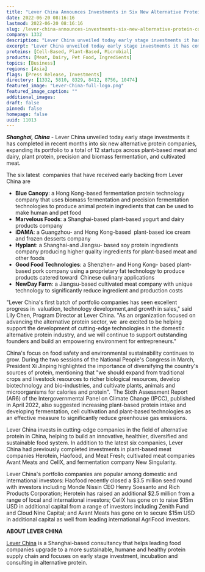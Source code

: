 ```yaml
---
title: "Lever China Announces Investments in Six New Alternative Protein Companies"
date: 2022-06-20 08:16:16
lastmod: 2022-06-20 08:16:16
slug: /lever-china-announces-investments-six-new-alternative-protein-companies
company: 1332
description: "Lever China unveiled today early stage investments it has completed in recent months into six new alternative protein companies, expanding its portfolio to a total of 12 startups across plant-based meat and dairy, plant protein, precision and biomass fermentation, and cultivated meat."
excerpt: "Lever China unveiled today early stage investments it has completed in recent months into six new alternative protein companies, expanding its portfolio to a total of 12 startups across plant-based meat and dairy, plant protein, precision and biomass fermentation, and cultivated meat."
proteins: [Cell-Based, Plant-Based, Microbial]
products: [Meat, Dairy, Pet Food, Ingredients]
topics: [Business]
regions: [Asia]
flags: [Press Release, Investments]
directory: [1332, 5810, 8329, 8412, 8756, 10474]
featured_image: "Lever-China-full-logo.png"
featured_image_caption: ""
additional_images:
draft: false
pinned: false
homepage: false
uuid: 11013
---
```

***Shanghai, China*** - Lever China unveiled today early stage
investments it has completed in recent months into six new alternative
protein companies, expanding its portfolio to a total of 12 startups
across plant-based meat and dairy, plant protein, precision and biomass
fermentation, and cultivated meat.

The six latest  companies that have received early backing from Lever
China are

-   **Blue Canopy**: a Hong Kong-based fermentation protein technology
    company that uses biomass fermentation and precision fermentation
    technologies to produce animal protein ingredients that can be used
    to make human and pet food
-   **Marvelous Foods**: a Shanghai-based plant-based yogurt and dairy
    products company
-   **iDAMA**: a Guangzhou- and Hong Kong-based  plant-based ice cream
    and frozen desserts company
-   **Hyplant**: a Shanghai-and Jiangsu- based soy protein ingredients
    company producing higher quality ingredients for plant-based meat
    and other foods 
-   **Good Food Technologies**: a Shenzhen- and Hong Kong- based
    plant-based pork company using a proprietary fat technology to
    produce products catered toward  Chinese culinary applications
-   **NewDay Farm**: a Jiangsu-based cultivated meat company with unique
    technology to significantly reduce ingredient and production costs 

"Lever China's first batch of portfolio companies has seen excellent
progress in  valuation, technology development,and growth in sales,"
said Lily Chen, Program Director at Lever China. "As an organization
focused on advancing the alternative protein sector, we  are excited to
be helping support the development of cutting-edge technologies in the
domestic alternative protein industry, and we will continue to support
outstanding founders and build an empowering environment for
entrepreneurs."

China's focus on food safety and environmental sustainability continues
to grow. During the two sessions of the National People\'s Congress in
March, President Xi Jinping highlighted the importance of diversifying
the country\'s sources of protein, mentioning that "we should expand
from traditional crops and livestock resources to richer biological
resources, develop biotechnology and bio-industries, and cultivate
plants, animals and microorganisms for calories and protein".  The Sixth
Assessment Report (AR6) of the Intergovernmental Panel on Climate Change
(IPCC), published in April 2022, also suggested increasing plant-based
protein intake and developing fermentation, cell cultivation and
plant-based technologies as an effective measure to significantly reduce
greenhouse gas emissions.

Lever China invests in cutting-edge companies in the field of
alternative protein in China, helping to build an innovative, healthier,
diversified and sustainable food system. In addition to the latest six
companies, Lever China had previously completed investments in
plant-based meat companies Herotein, Haofood, and Meat Fresh; cultivated
meat companies Avant Meats and CellX, and fermentation company New
Singularity. 

Lever China's portfolio companies are popular among domestic and
international investors: Haofood recently closed a \$3.5 million seed
round with investors including Monde Nissin CEO Henry Soesanto and Rich
Products Corporation; Herotein has raised an additional \$2.5 million
from a range of local and international investors; CellX has gone on to
raise \$15m USD in additional capital from a range of investors
including Zenith Fund and Cloud Nine Capital; and Avant Meats has gone
on to secure \$15m USD in additional capital as well from leading
international AgriFood investors. 

**ABOUT LEVER CHINA**

[Lever China](http://leverchina.com/) is a Shanghai-based consultancy
that helps leading food companies upgrade to a more sustainable, humane
and healthy protein supply chain and focuses on early stage investment,
incubation and consulting in alternative protein.
